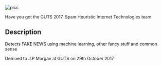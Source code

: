 ![picc](https://github.com/findoslice/fakeNewsDetector/blob/master/app/static/TRUMPISTAN.png "logo")


Have you got the GUTS 2017, Spam Heuristic Internet Technologies team

## Description
Detects FAKE NEWS using machine learning, other fancy stuff and common sense




Demoed to J.P Morgan at GUTS on 29th October 2017
